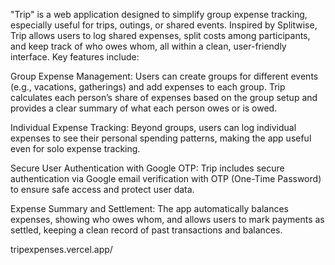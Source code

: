 "Trip" is a web application designed to simplify group expense tracking, especially useful for trips, outings, or shared events. Inspired by Splitwise, Trip allows users to log shared expenses, split costs among participants, and keep track of who owes whom, all within a clean, user-friendly interface. Key features include:

Group Expense Management: Users can create groups for different events (e.g., vacations, gatherings) and add expenses to each group. Trip calculates each person’s share of expenses based on the group setup and provides a clear summary of what each person owes or is owed.

Individual Expense Tracking: Beyond groups, users can log individual expenses to see their personal spending patterns, making the app useful even for solo expense tracking.

Secure User Authentication with Google OTP: Trip includes secure authentication via Google email verification with OTP (One-Time Password) to ensure safe access and protect user data.

Expense Summary and Settlement: The app automatically balances expenses, showing who owes whom, and allows users to mark payments as settled, keeping a clean record of past transactions and balances.


tripexpenses.vercel.app/

